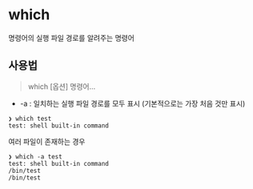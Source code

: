 # which

명령어의 실행 파일 경로를 알려주는 명령어

## 사용법

> which [옵션] 명령어...

* -a :  일치하는 실행 파일 경로를 모두 표시 (기본적으로는 가장 처음 것만 표시)

``` shell
❯ which test
test: shell built-in command
```

여러 파일이 존재하는 경우 

``` shell
❯ which -a test
test: shell built-in command
/bin/test
/bin/test
```
